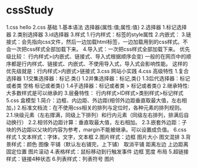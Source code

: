 # cssStudy
1.css hello
2.css 基础
    1.基本语法
        选择器{属性:值;属性:值}
    2.选择器
        1.标记选择器
        2.类别选择器
        3.id选择器
    3.样式
        1.行内样式：标签的style属性
        2.内嵌式：
        3.链接式：会先指向css文件，然后一边加载html标签，一边加载用到的css样式。不会一次把css样式全部加载下来。
        4.导入式：一次把css样式全部加载下来。
        优先级比较：
            行内样式>(内嵌式、链接式、导入式根据顺序会变)
            一般的在网页中的顺序都是行内样式、链接式、内嵌式、不使用导入式，导入式会影响性能。
                这样的优先级就是：行内样式>内嵌式>链接式
3.css 网站小实践
4.css 高级特性
    1.复合选择器
        1.1交集选择器：标记.类{}
        1.2并集选择器：标记,类{}
        1.3后代选择器：标记或者类 空格 标记或者类{}
        1.4子选择器：标记或者类 > 标记或者类{}
    2.继承特性:
        大多数样式是可以继承的
    3.层叠特性：
        行内样式>ID样式>类别样式>标记样式
5.css 盒模型
    1.简介：边框、内边距、外边距(相邻外边距垂直取最大值，左右相加，)
    2.标准文档流：在不使用css相关的排列与定位时，各种元素的排列规则。
        2.1.块级元素（左右撑满，同级上下排列）和行内元素（同级左右排列，排满后自动换行）
        2.2.相邻外边距计算：垂直取最大值，左右相加。
        2.3.嵌套外边距：子块的外边距以父块的内容为参考，margin不能被继承。可以设置成负值。
6.css 样式
    1.文本样式：字体，文字，文本框
    2.图片样式：边框 图片大小 图文混排
    3.背景样式：颜色 图像 平铺（默认左右铺完，上下铺） 取消平铺 距离左边 上边距离 固定位置 图片滚动
    4.表格样式：鼠标移动到行触发事件 边框 宽度 布局
    5.超链接样式：链接4种状态 
    6.列表样式：列表符号 图片
    